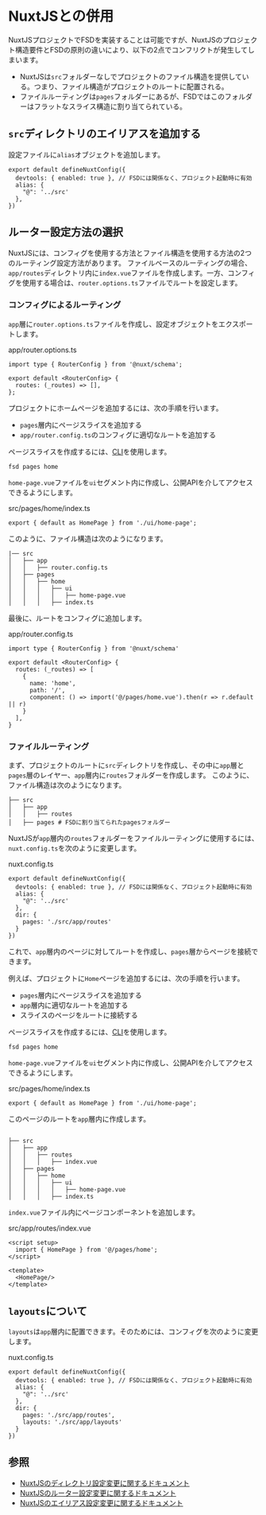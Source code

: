 # NuxtJSとの併用

NuxtJSプロジェクトでFSDを実装することは可能ですが、NuxtJSのプロジェクト構造要件とFSDの原則の違いにより、以下の2点でコンフリクトが発生してしまいます。

* NuxtJSは`src`フォルダーなしでプロジェクトのファイル構造を提供している。つまり、ファイル構造がプロジェクトのルートに配置される。
* ファイルルーティングは`pages`フォルダーにあるが、FSDではこのフォルダーはフラットなスライス構造に割り当てられている。

## `src`ディレクトリのエイリアスを追加する[​](#srcディレクトリのエイリアスを追加する "この見出しへの直接リンク")

設定ファイルに`alias`オブジェクトを追加します。

```
export default defineNuxtConfig({
  devtools: { enabled: true }, // FSDには関係なく、プロジェクト起動時に有効
  alias: {
    "@": '../src'
  },
})
```

## ルーター設定方法の選択[​](#ルーター設定方法の選択 "この見出しへの直接リンク")

NuxtJSには、コンフィグを使用する方法とファイル構造を使用する方法の2つのルーティング設定方法があります。 ファイルベースのルーティングの場合、`app/routes`ディレクトリ内に`index.vue`ファイルを作成します。一方、コンフィグを使用する場合は、`router.options.ts`ファイルでルートを設定します。

### コンフィグによるルーティング[​](#コンフィグによるルーティング "この見出しへの直接リンク")

`app`層に`router.options.ts`ファイルを作成し、設定オブジェクトをエクスポートします。

app/router.options.ts

```
import type { RouterConfig } from '@nuxt/schema';

export default <RouterConfig> {
  routes: (_routes) => [],
};
```

プロジェクトにホームページを追加するには、次の手順を行います。

* `pages`層内にページスライスを追加する
* `app/router.config.ts`のコンフィグに適切なルートを追加する

ページスライスを作成するには、[CLI](https://github.com/feature-sliced/cli)を使用します。

```
fsd pages home
```

`home-page.vue`ファイルを`ui`セグメント内に作成し、公開APIを介してアクセスできるようにします。

src/pages/home/index.ts

```
export { default as HomePage } from './ui/home-page';
```

このように、ファイル構造は次のようになります。

```
|── src
│   ├── app
│   │   ├── router.config.ts
│   ├── pages
│   │   ├── home
│   │   │   ├── ui
│   │   │   │   ├── home-page.vue
│   │   │   ├── index.ts
```

最後に、ルートをコンフィグに追加します。

app/router.config.ts

```
import type { RouterConfig } from '@nuxt/schema'

export default <RouterConfig> {
  routes: (_routes) => [
    {
      name: 'home',
      path: '/',
      component: () => import('@/pages/home.vue').then(r => r.default || r)
    }
  ],
}
```

### ファイルルーティング[​](#ファイルルーティング "この見出しへの直接リンク")

まず、プロジェクトのルートに`src`ディレクトリを作成し、その中に`app`層と`pages`層のレイヤー、`app`層内に`routes`フォルダーを作成します。 このように、ファイル構造は次のようになります。

```
├── src
│   ├── app
│   │   ├── routes
│   ├── pages # FSDに割り当てられたpagesフォルダー
```

NuxtJSが`app`層内の`routes`フォルダーをファイルルーティングに使用するには、`nuxt.config.ts`を次のように変更します。

nuxt.config.ts

```
export default defineNuxtConfig({
  devtools: { enabled: true }, // FSDには関係なく、プロジェクト起動時に有効
  alias: {
    "@": '../src'
  },
  dir: {
    pages: './src/app/routes'
  }
})
```

これで、`app`層内のページに対してルートを作成し、`pages`層からページを接続できます。

例えば、プロジェクトに`Home`ページを追加するには、次の手順を行います。

* `pages`層内にページスライスを追加する
* `app`層内に適切なルートを追加する
* スライスのページをルートに接続する

ページスライスを作成するには、[CLI](https://github.com/feature-sliced/cli)を使用します。

```
fsd pages home
```

`home-page.vue`ファイルを`ui`セグメント内に作成し、公開APIを介してアクセスできるようにします。　

src/pages/home/index.ts

```
export { default as HomePage } from './ui/home-page';
```

このページのルートを`app`層内に作成します。

```

├── src
│   ├── app
│   │   ├── routes
│   │   │   ├── index.vue
│   ├── pages
│   │   ├── home
│   │   │   ├── ui
│   │   │   │   ├── home-page.vue
│   │   │   ├── index.ts
```

`index.vue`ファイル内にページコンポーネントを追加します。

src/app/routes/index.vue

```
<script setup>
  import { HomePage } from '@/pages/home';
</script>

<template>
  <HomePage/>
</template>
```

## `layouts`について[​](#layoutsについて "この見出しへの直接リンク")

`layouts`は`app`層内に配置できます。そのためには、コンフィグを次のように変更します。

nuxt.config.ts

```
export default defineNuxtConfig({
  devtools: { enabled: true }, // FSDには関係なく、プロジェクト起動時に有効
  alias: {
    "@": '../src'
  },
  dir: {
    pages: './src/app/routes',
    layouts: './src/app/layouts'
  }
})
```

## 参照[​](#参照 "この見出しへの直接リンク")

* [NuxtJSのディレクトリ設定変更に関するドキュメント](https://nuxt.com/docs/api/nuxt-config#dir)
* [NuxtJSのルーター設定変更に関するドキュメント](https://nuxt.com/docs/guide/recipes/custom-routing#router-config)
* [NuxtJSのエイリアス設定変更に関するドキュメント](https://nuxt.com/docs/api/nuxt-config#alias)
